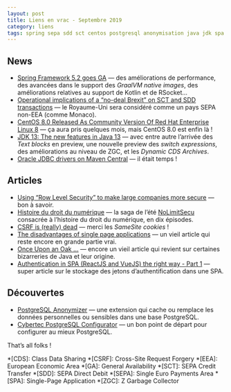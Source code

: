 ```yaml
---
layout: post
title: Liens en vrac - Septembre 2019
category: liens
tags: spring sepa sdd sct centos postgresql anonymisation java jdk spa oracle sécurité spa authentification
---
```


## News
* [Spring Framework 5.2 goes GA](https://spring.io/blog/2019/09/30/spring-framework-5-2-goes-ga)
  — des améliorations de performance, des avancées dans le support des _GraalVM native images_, des
    améliorations relatives au support de Kotlin et de RSocket…
* [Operational implications of a “no-deal Brexit” on SCT and SDD transactions](https://www.europeanpaymentscouncil.eu/news-insights/news/operational-implications-no-deal-brexit-sct-and-sdd-transactions)
  — le Royaume-Uni sera considéré comme un pays SEPA non-EEA (comme Monaco).
* [CentOS 8.0 Released As Community Version Of Red Hat Enterprise Linux 8](https://www.phoronix.com/scan.php?page=news_item&px=CentOS-8-Released)
  — ça aura pris quelques mois, mais CentOS 8.0 est enfin là !
* [JDK 13: The new features in Java 13](https://www.infoworld.com/article/3340052/jdk-13-the-new-features-in-java-13.html)
  — avec entre autre l’arrivée des _Text blocks_ en preview, une nouvelle preview des _switch
    expressions_, des améliorations au niveau de ZGC, et les _Dynamic CDS Archives_.
* [Oracle JDBC drivers on Maven Central](https://medium.com/oracledevs/oracle-jdbc-drivers-on-maven-central-64fcf724d8b)
  — il était temps !

## Articles
* [Using “Row Level Security” to make large companies more secure](https://www.cybertec-postgresql.com/en/using-row-level-security-to-make-large-companies-more-secure/)
  — bon à savoir.
* [Histoire du droit du numérique](https://www.nolimitsecu.fr/hors-serie-episode-1-histoire-droit-numerique/)
  — la saga de l’été [NoLimitSecu](https://www.nolimitsecu.fr) consacrée à l’histoire du droit du
    numérique, en dix épisodes.
* [CSRF is (really) dead](https://scotthelme.co.uk/csrf-is-really-dead/)
  — merci les _SameSite cookies_ !
* [The disadvantages of single page applications](https://adamsilver.io/articles/the-disadvantages-of-single-page-applications/)
  — un vieil article qui reste encore en grande partie vrai.
* [Once Upon an Oak …](https://www.javaspecialists.eu/archive/Issue055.html)
  — encore un vieil article qui revient sur certaines bizarreries de Java et leur origine.
* [Authentication in SPA (ReactJS and VueJS) the right way - Part 1](https://jcbaey.com/authentication-in-spa-reactjs-and-vuejs-the-right-way)
  — super article sur le stockage des jetons d’authentification dans une SPA.

## Découvertes
* [PostgreSQL Anonymizer](https://gitlab.com/dalibo/postgresql_anonymizer)
  — une extension qui cache ou remplace les données personnelles ou sensibles dans une base
    PostgreSQL.
* [Cybertec PostgreSQL Configurator](http://pgconfigurator.cybertec.at/)
  — un bon point de départ pour configurer au mieux PostgreSQL.

That’s all folks !

*[CDS]: Class Data Sharing
*[CSRF]: Cross-Site Request Forgery
*[EEA]: European Economic Area
*[GA]: General Availability
*[SCT]: SEPA Credit Transfer
*[SDD]: SEPA Direct Debit
*[SEPA]: Single Euro Payments Area
*[SPA]: Single-Page Application
*[ZGC]: Z Garbage Collector
